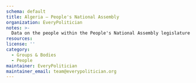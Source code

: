 ```yaml
---
schema: default
title: Algeria — People's National Assembly
organization: EveryPolitician
notes: >-
  Data on the people within the People's National Assembly legislature of Algeria.
resources:
license: ''
category:
  - Groups & Bodies
  - People
maintainer: EveryPolitician
maintainer_email: team@everypolitician.org
---
```

